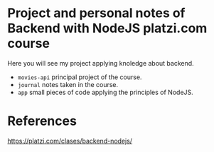 # Project and personal notes of Backend with NodeJS platzi.com course

Here you will see my project applying knoledge about backend.

- `movies-api` principal project of the course.
- `journal` notes taken in the course.
- `app` small pieces of code applying the principles of NodeJS.


# References
https://platzi.com/clases/backend-nodejs/
